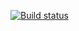 [![Build status](https://ci.appveyor.com/api/projects/status/ldhwa4e5l9n5isfc?svg=true)](https://ci.appveyor.com/project/Warlokk/aqa2-3-1)